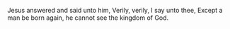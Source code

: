 Jesus answered and said unto him, Verily, verily, I say unto thee, Except a man be born again, he cannot see the kingdom of God.
